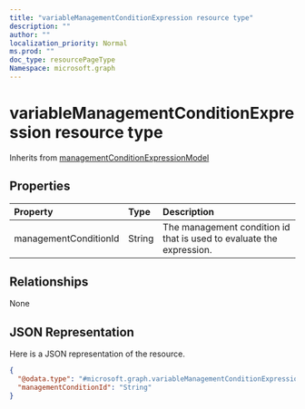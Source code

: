 ```yaml
---
title: "variableManagementConditionExpression resource type"
description: ""
author: ""
localization_priority: Normal
ms.prod: ""
doc_type: resourcePageType
Namespace: microsoft.graph
---
```



# variableManagementConditionExpression resource type




Inherits from [managementConditionExpressionModel](../resources/managementConditionExpressionModel.md)

## Properties
|Property|Type|Description|
|:---|:---|:---|
|managementConditionId|String|The management condition id that is used to evaluate the expression.|

## Relationships
None

## JSON Representation
Here is a JSON representation of the resource.
<!-- {
  "blockType": "resource",
  "@odata.type": "microsoft.graph.variableManagementConditionExpression"
}
-->
``` json
{
  "@odata.type": "#microsoft.graph.variableManagementConditionExpression",
  "managementConditionId": "String"
}
```

